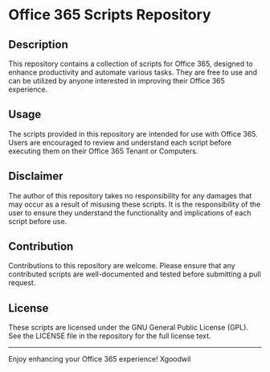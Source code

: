 
# Office 365 Scripts Repository

## Description
This repository contains a collection of scripts for Office 365, designed to enhance productivity and automate various tasks. They are free to use and can be utilized by anyone interested in improving their Office 365 experience.

## Usage
The scripts provided in this repository are intended for use with Office 365. Users are encouraged to review and understand each script before executing them on their Office 365 Tenant or Computers.

## Disclaimer
The author of this repository takes no responsibility for any damages that may occur as a result of misusing these scripts. It is the responsibility of the user to ensure they understand the functionality and implications of each script before use.

## Contribution
Contributions to this repository are welcome. Please ensure that any contributed scripts are well-documented and tested before submitting a pull request.

## License
These scripts are licensed under the GNU General Public License (GPL). See the LICENSE file in the repository for the full license text.

---

Enjoy enhancing your Office 365 experience!
Xgoodwil
